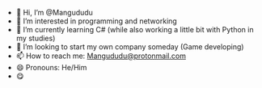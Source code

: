 - 👋 Hi, I’m @Mangududu
- 👀 I’m interested in programming and networking
- 🌱 I’m currently learning C# (while also working a little bit with Python in my studies)
- 💞️ I’m looking to start my own company someday (Game developing)
- 📫 How to reach me: Mangududu@protonmail.com
- 😄 Pronouns: He/Him
- :yum:
<!---
Mangududu/Mangududu is a ✨ special ✨ repository because its `README.md` (this file) appears on your GitHub profile.
You can click the Preview link to take a look at your changes.
--->
